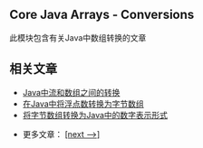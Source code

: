 ## Core Java Arrays - Conversions

此模块包含有关Java中数组转换的文章

## 相关文章

+ [Java中流和数组之间的转换](http://tu-yucheng.github.io/java-array/2023/06/09/java-stream-to-array.html)
+ [在Java中将浮点数转换为字节数组](http://tu-yucheng.github.io/java-array/2023/06/09/java-convert-float-to-byte-array.html)
+ [将字节数组转换为Java中的数字表示形式](http://tu-yucheng.github.io/java-array/2023/06/09/java-byte-array-to-number.html)

- 更多文章： [[next -->]](../java-arrays-guides/README.md)